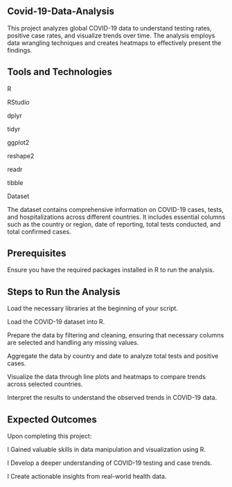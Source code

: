 ## Covid-19-Data-Analysis

This project analyzes global COVID-19 data to understand testing rates, positive case rates, and visualize trends over time. The analysis employs data wrangling techniques and creates heatmaps to effectively present the findings.

## Tools and Technologies

R

RStudio

dplyr

tidyr

ggplot2

reshape2

readr

tibble

Dataset

The dataset contains comprehensive information on COVID-19 cases, tests, and hospitalizations across different countries. It includes essential columns such as the country or region, date of reporting, total tests conducted, and total confirmed cases.

## Prerequisites

Ensure you have the required packages installed in R to run the analysis.

## Steps to Run the Analysis

Load the necessary libraries at the beginning of your script.

Load the COVID-19 dataset into R.

Prepare the data by filtering and cleaning, ensuring that necessary columns are selected and handling any missing values.

Aggregate the data by country and date to analyze total tests and positive cases.

Visualize the data through line plots and heatmaps to compare trends across selected countries.

Interpret the results to understand the observed trends in COVID-19 data.

## Expected Outcomes
Upon completing this project:

I Gained valuable skills in data manipulation and visualization using R.

I Develop a deeper understanding of COVID-19 testing and case trends.

I Create actionable insights from real-world health data.

